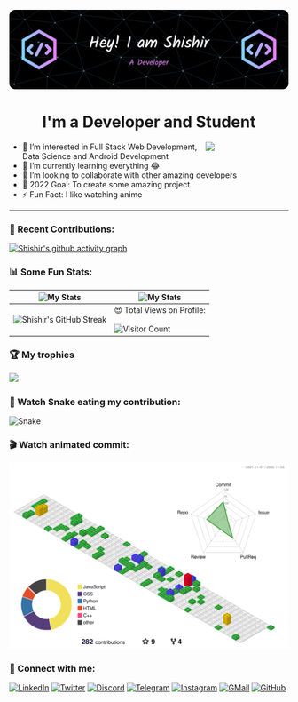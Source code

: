 ![Header](./github-header-image.png)

<h1 align="center">I'm a Developer and Student</h1> 
<img src="https://media.giphy.com/media/M9gbBd9nbDrOTu1Mqx/giphy.gif" width="150" align="right">

- 👀 I’m interested in Full Stack Web Development, Data Science and Android Development
- 🌱 I’m currently learning everything 😂
- 💞️ I’m looking to collaborate with other amazing developers
- 🥅 2022 Goal: To create some amazing project
- ⚡ Fun Fact: I like watching anime

---

### 🧾 Recent Contributions:
[![Shishir's github activity graph](https://activity-graph.herokuapp.com/graph?username=ShishirShekhar&theme=react-dark)](https://github.com/ShishirShekhar/)

### 📊 Some Fun Stats:
| ![My Stats](https://github-readme-stats.vercel.app/api?username=ShishirShekhar&theme=midnight-purple) | ![My Stats](https://github-readme-stats.vercel.app/api/top-langs/?username=ShishirShekhar&theme=midnight-purple) |
| --- | --- |
| ![Shishir's GitHub Streak](https://github-readme-streak-stats.herokuapp.com/?user=ShishirShekhar&theme=vision-friendly-dark) | 😍 Total Views on Profile:<br><br> ![Visitor Count](https://profile-counter.glitch.me/ShishirShekhar/count.svg) |


### 🏆 My trophies

<img height="180" src="https://github-profile-trophy.vercel.app/?username=ShishirShekhar&column=8&theme=algolia&no-frame=true"/>

### 🐍 Watch Snake eating my contribution:
![Snake](https://github.com/ShishirShekhar/ShishirShekhar/blob/output/github-contribution-grid-snake.svg)

### 🎬 Watch animated commit:
![](./profile-3d-contrib/profile-gitblock.svg)


### 🤝 Connect with me:

[![LinkedIn](https://img.shields.io/badge/LinkedIn-0077B5?style=for-the-badge&logo=linkedin&logoColor=white)](https://www.linkedin.com/in/shishir-shekhar/)
[![Twitter](https://img.shields.io/badge/Twitter-1DA1F2?style=for-the-badge&logo=twitter&logoColor=white)](https://twitter.com/ShishirShekha12)
[![Discord](https://img.shields.io/badge/Discord-7289DA?style=for-the-badge&logo=discord&logoColor=white)](https://discordapp.com/users/740247432943894599)
[![Telegram](https://img.shields.io/badge/Telegram-2CA5E0?style=for-the-badge&logo=telegram&logoColor=white)](https://t.me/Shishir_Shekhar)
[![Instagram](https://img.shields.io/badge/Instagram-E4405F?style=for-the-badge&logo=instagram&logoColor=white)](https://www.instagram.com/shishirshekharpathak/)
[![GMail](https://img.shields.io/badge/Gmail-D14836?style=for-the-badge&logo=gmail&logoColor=white)](mailto:sspdav02@gmail.com)
[![GitHub](https://img.shields.io/badge/GitHub-100000?style=for-the-badge&logo=github&logoColor=white)](https://github.com/ShishirShekhar)
